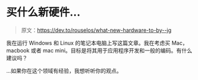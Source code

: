 # 买什么新硬件...

> 原文：<https://dev.to/rouselos/what-new-hardware-to-by--jg>

我在运行 Windows 和 Linux 的笔记本电脑上写这篇文章。我在考虑买 Mac，macbook 或者 mac mini。目标是将其用于应用程序开发和一般的编码。有什么建议吗？

...如果你在这个领域有经验，我想听听你的观点。